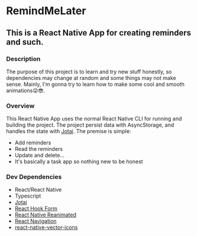 
# RemindMeLater

## This is a React Native App for creating reminders and such.

### Description

The purpose of this project is to learn and try new stuff honestly, so dependencies may change at random and some things may not make sense. Mainly, I'm gonna try to learn how to make some cool and smooth animations😜😎.

### Overview

This React Native App uses the normal React Native CLI for running and building the project. The project persist data with AsyncStorage, and handles the state with [Jotai](https://github.com/pmndrs/jotai). The premise is simple:
- Add reminders
- Read the reminders
- Update and delete...
- It's basically a task app so nothing new to be honest

### Dev Dependencies

- React/React Native
- Typescript
- [Jotai](https://github.com/pmndrs/jotai)
- [React Hook Form](https://react-hook-form.com/)
- [React Native Reanimated](https://github.com/software-mansion/react-native-reanimated)
- [React Navigation](https://reactnavigation.org/)
- [react-native-vector-icons](https://github.com/oblador/react-native-vector-icons)